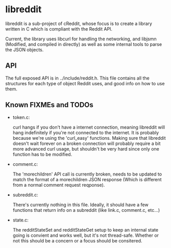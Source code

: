 libreddit
=========

libreddit is a sub-project of cReddit, whose focus is to create a library
written in C which is compliant with the Reddit API.

Current, the library uses libcurl for handling the networking, and libjsmn
(Modified, and compiled in directly) as well as some internal tools to parse
the JSON objects.

API
---

The full exposed API is in ../include/reddit.h. This file contains all the
structures for each type of object Reddit uses, and good info on how to use
them.

Known FIXMEs and TODOs
----------------------
*   token.c:

    curl hangs if you don't have a internet connection, meaning libreddit will
    hang indefinitely if you're not connected to the internet. It is probably
    because we're using the 'curl_easy' functions. Making sure that libreddit
    doesn't wait forever on a broken connection will probably require a bit
    more advanced curl usage, but shouldn't be very hard since only one
    function has to be modified.

*   comment.c:

    The 'morechildren' API call is currently broken, needs to be updated to
    match the format of a morechildren JSON response (Which is different from a
    normal comment request reqponse).

*   subreddit.c:

    There's currently nothing in this file. Ideally, it should have a few
    functions that return info on a subreddit (like link.c, comment.c, etc...)

*   state.c:

    The redditStateSet and redditStateGet setup to keep an internal state going
    is convient and works well, but it's not thread-safe. Whether or not this
    should be a concern or a focus should be consitered.

